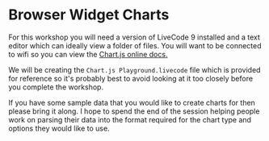 # Browser Widget Charts

For this workshop you will need a version of LiveCode 9 installed and a text
editor which can ideally view a folder of files. You will want to be connected
to wifi so you can view the [Chart.js online docs.](https://www.chartjs.org/docs/latest/)

We will be creating the `Chart.js Playground.livecode` file which is provided
for reference so it's probably best to avoid looking at it too closely before
you complete the workshop.

If you have some sample data that you would like to create charts for then
please bring it along. I hope to spend the end of the session helping people
work on parsing their data into the format required for the chart type and
options they would like to use.
